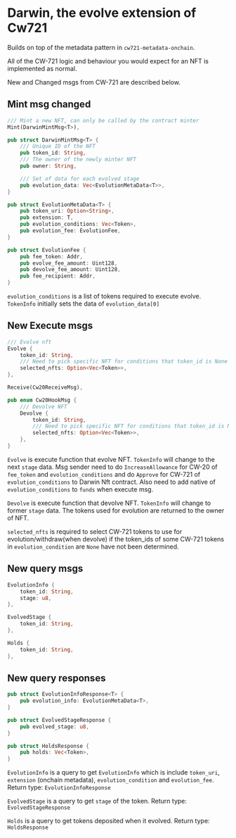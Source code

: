 # Darwin, the evolve extension of Cw721

Builds on top of the metadata pattern in `cw721-metadata-onchain`.

All of the CW-721 logic and behaviour you would expect for an NFT is implemented as normal.

New and Changed msgs from CW-721 are described below.

## Mint msg changed
```rust
/// Mint a new NFT, can only be called by the contract minter
Mint(DarwinMintMsg<T>),

pub struct DarwinMintMsg<T> {
    /// Unique ID of the NFT
    pub token_id: String,
    /// The owner of the newly minter NFT
    pub owner: String,

    /// Set of data for each evolved stage
    pub evolution_data: Vec<EvolutionMetaData<T>>,
}

pub struct EvolutionMetaData<T> {
    pub token_uri: Option<String>,
    pub extension: T,
    pub evolution_conditions: Vec<Token>,
    pub evolution_fee: EvolutionFee,
}

pub struct EvolutionFee {
    pub fee_token: Addr,
    pub evolve_fee_amount: Uint128,
    pub devolve_fee_amount: Uint128,
    pub fee_recipient: Addr,
}
```

`evolution_conditions` is a list of tokens required to execute evolve. `TokenInfo` initially sets the data of `evolution_data[0]`

## New Execute msgs

```rust
/// Evolve nft
Evolve {
    token_id: String,
    /// Need to pick specific NFT for conditions that token_id is None
    selected_nfts: Option<Vec<Token>>,
},

Receive(Cw20ReceiveMsg),

pub enum Cw20HookMsg {
    /// Devolve NFT
    Devolve {
        token_id: String,
        /// Need to pick specific NFT for conditions that token_id is None
        selected_nfts: Option<Vec<Token>>,
    },
}
```

`Evolve` is execute function that evolve NFT. `TokenInfo` will change to the next `stage` data. Msg sender need to do `IncreaseAllowance` for CW-20 of `fee_token` and `evolution_conditions` and do `Approve` for CW-721 of `evolution_conditions` to Darwin Nft contract. Also need to add native of `evolution_conditions` to `funds` when execute msg.

`Devolve` is execute function that devolve NFT. `TokenInfo` will change to former `stage` data. The tokens used for evolution are returned to the owner of NFT.

`selected_nfts` is required to select CW-721 tokens to use for evolution/withdraw(when devolve) if the token_ids of some CW-721 tokens in `evolution_condition` are `None` have not been determined.


## New query msgs

```rust
EvolutionInfo {
    token_id: String,
    stage: u8,
},

EvolvedStage {
    token_id: String,
},

Holds {
    token_id: String,
},
```


## New query responses
```rust
pub struct EvolutionInfoResponse<T> {
    pub evolution_info: EvolutionMetaData<T>,
}

pub struct EvolvedStageResponse {
    pub evolved_stage: u8,
}

pub struct HoldsResponse {
    pub holds: Vec<Token>,
}

```

`EvolutionInfo` is a query to get `EvolutionInfo` which is include `token_uri`, `extension` (onchain metadata), `evolution_condition` and `evolution_fee`. Return type: `EvolutionInfoResponse`

`EvolvedStage` is a query to get `stage` of the token. Return type: `EvolvedStageResponse`

`Holds` is a query to get tokens deposited when it evolved. Return type: `HoldsResponse`